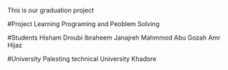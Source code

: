 This is our graduation project

#Project
Learning Programing and Peoblem Solving

#Students
Hisham Droubi
Ibraheem Janajreh
Mahmmod Abu Gozah
Amr Hijaz

#University
Palesting technical University Khadore
